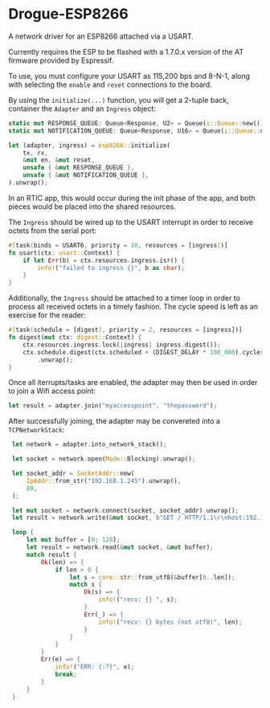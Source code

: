 # Drogue-ESP8266

A network driver for an ESP8266 attached via a USART.

Currently requires the ESP to be flashed with a 1.7.0.x version of the AT firmware provided by Espressif.

To use, you must configure your USART as 115,200 bps and 8-N-1, along with selecting the `enable` and `reset` connections to the board.

By using the `initialize(...)` function, you will get a 2-tuple back, container the `Adapter` and an `Ingress` object:

```rust
static mut RESPONSE_QUEUE: Queue<Response, U2> = Queue(i::Queue::new());
static mut NOTIFICATION_QUEUE: Queue<Response, U16> = Queue(i::Queue::new());

let (adapter, ingress) = esp8266::initialize(
    tx, rx,
    &mut en, &mut reset,
    unsafe { &mut RESPONSE_QUEUE },
    unsafe { &mut NOTIFICATION_QUEUE },
).unwrap();
```

In an RTIC app, this would occur during the init phase of the app, and both pieces would be placed into the shared resources.

The `Ingress` should be wired up to the USART interrupt in order to receive octets from the serial port:

```rust
#[task(binds = USART6, priority = 10, resources = [ingress])]
fn usart(ctx: usart::Context) {
    if let Err(b) = ctx.resources.ingress.isr() {
        info!("failed to ingress {}", b as char);
    }
}
```

Additionally, the `Ingress` should be attached to a timer loop in order to process all received octets in a timely fashion. 
The cycle speed is left as an exercise for the reader:

```rust
#[task(schedule = [digest], priority = 2, resources = [ingress])]
fn digest(mut ctx: digest::Context) {
    ctx.resources.ingress.lock(|ingress| ingress.digest());
    ctx.schedule.digest(ctx.scheduled + (DIGEST_DELAY * 100_000).cycles())
        .unwrap();
}
```

Once all iterrupts/tasks are enabled, the adapter may then be used in order to join a Wifi access point:

```rust
let result = adapter.join("myaccesspoint", "thepassword");
```

After successfully joining, the adapter may be convereted into a `TCPNetworkStack`:

```rust
 let network = adapter.into_network_stack();

 let socket = network.open(Mode::Blocking).unwrap();

 let socket_addr = SocketAddr::new(
     IpAddr::from_str("192.168.1.245").unwrap(),
     80,
 );

 let mut socket = network.connect(socket, socket_addr).unwrap();
 let result = network.write(&mut socket, b"GET / HTTP/1.1\r\nhost:192.168.1.245\r\n\r\n").unwrap();

 loop {
     let mut buffer = [0; 128];
     let result = network.read(&mut socket, &mut buffer);
     match result {
         Ok(len) => {
             if len > 0 {
                 let s = core::str::from_utf8(&buffer[0..len]);
                 match s {
                     Ok(s) => {
                         info!("recv: {} ", s);
                     }
                     Err(_) => {
                         info!("recv: {} bytes (not utf8)", len);
                     }
                 }
             }
         }
         Err(e) => {
             info!("ERR: {:?}", e);
             break;
         }
     }
 }
```